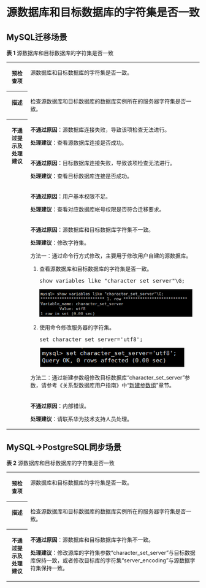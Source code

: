 # 源数据库和目标数据库的字符集是否一致<a name="drs_11_0013"></a>

## MySQL迁移场景<a name="section182591843131014"></a>

**表 1**  源数据库和目标数据库的字符集是否一致

<a name="table388959519630"></a>
<table><tbody><tr id="row346860419630"><th class="firstcol" valign="top" width="11%" id="mcps1.2.3.1.1"><p id="p10355474191947"><a name="p10355474191947"></a><a name="p10355474191947"></a><strong id="b26090406191947"><a name="b26090406191947"></a><a name="b26090406191947"></a>预检查项</strong></p>
</th>
<td class="cellrowborder" valign="top" width="89%" headers="mcps1.2.3.1.1 "><p id="p6157302519463"><a name="p6157302519463"></a><a name="p6157302519463"></a>源数据库和目标数据库的字符集是否一致。</p>
</td>
</tr>
<tr id="row1239368119630"><th class="firstcol" valign="top" width="11%" id="mcps1.2.3.2.1"><p id="p28097634191947"><a name="p28097634191947"></a><a name="p28097634191947"></a><strong id="b51552116191947"><a name="b51552116191947"></a><a name="b51552116191947"></a>描述</strong></p>
</th>
<td class="cellrowborder" valign="top" width="89%" headers="mcps1.2.3.2.1 "><p id="p12879296194610"><a name="p12879296194610"></a><a name="p12879296194610"></a>检查源数据库和目标数据库的数据库实例所在的服务器字符集是否一致。</p>
</td>
</tr>
<tr id="row1235277319630"><th class="firstcol" rowspan="5" valign="top" width="11%" id="mcps1.2.3.3.1"><p id="p529124191947"><a name="p529124191947"></a><a name="p529124191947"></a><strong id="b4762116191947"><a name="b4762116191947"></a><a name="b4762116191947"></a>不通过提示及<strong id="b14490151682817"><a name="b14490151682817"></a><a name="b14490151682817"></a>处理建议</strong></strong></p>
<p id="p793210462156"><a name="p793210462156"></a><a name="p793210462156"></a></p>
</th>
<td class="cellrowborder" valign="top" width="89%" headers="mcps1.2.3.3.1 "><p id="p5760163413150"><a name="p5760163413150"></a><a name="p5760163413150"></a><strong id="b2878121231317"><a name="b2878121231317"></a><a name="b2878121231317"></a>不通过原因</strong>：源数据库连接失败，导致该项检查无法进行。</p>
<p id="p10104153413156"><a name="p10104153413156"></a><a name="p10104153413156"></a><strong id="b1581182314318"><a name="b1581182314318"></a><a name="b1581182314318"></a>处理建议</strong>：查看源数据库连接是否成功。</p>
</td>
</tr>
<tr id="row15342183141416"><td class="cellrowborder" valign="top" headers="mcps1.2.3.3.1 "><p id="p560819467145"><a name="p560819467145"></a><a name="p560819467145"></a><strong id="b99461015101620"><a name="b99461015101620"></a><a name="b99461015101620"></a>不通过原因</strong>：目标数据库连接失败，导致该项检查无法进行。</p>
<p id="p19529047151418"><a name="p19529047151418"></a><a name="p19529047151418"></a><strong id="b1234613264313"><a name="b1234613264313"></a><a name="b1234613264313"></a>处理建议</strong>：查看目标数据库连接是否成功。</p>
</td>
</tr>
<tr id="row141079701420"><td class="cellrowborder" valign="top" headers="mcps1.2.3.3.1 "><p id="p710711718143"><a name="p710711718143"></a><a name="p710711718143"></a><strong id="b1041218171614"><a name="b1041218171614"></a><a name="b1041218171614"></a>不通过原因</strong>：用户基本权限不足。</p>
<p id="p393624221418"><a name="p393624221418"></a><a name="p393624221418"></a><strong id="b4409528193113"><a name="b4409528193113"></a><a name="b4409528193113"></a>处理建议</strong>：查看对应数据库帐号权限是否符合迁移要求。</p>
</td>
</tr>
<tr id="row1269261719630"><td class="cellrowborder" valign="top" headers="mcps1.2.3.3.1 "><p id="p7478191941618"><a name="p7478191941618"></a><a name="p7478191941618"></a><strong id="b063492041612"><a name="b063492041612"></a><a name="b063492041612"></a>不通过原因</strong>：源数据库和目标数据库字符集不一致。</p>
<p id="p11881133121620"><a name="p11881133121620"></a><a name="p11881133121620"></a><strong id="b11627153043119"><a name="b11627153043119"></a><a name="b11627153043119"></a>处理建议</strong>：修改字符集。</p>
<p id="p9237119193910"><a name="p9237119193910"></a><a name="p9237119193910"></a>方法一：通过命令行方式修改，主要用于修改用户自建的源数据库。</p>
<a name="ol5341648291247"></a><a name="ol5341648291247"></a><ol id="ol5341648291247"><li>查看源数据库和目标数据库的字符集是否一致。<pre class="codeblock" id="codeblock1213950692042"><a name="codeblock1213950692042"></a><a name="codeblock1213950692042"></a>show variables like "character_set_server"\G;</pre>
<p id="p146512611519"><a name="p146512611519"></a><a name="p146512611519"></a><a name="image16651361516"></a><a name="image16651361516"></a><span><img id="image16651361516" src="figures/drs_setcharater2.png" height="72.19998100000001" width="399"></span></p>
</li><li>使用命令修改服务器的字符集。<pre class="codeblock" id="codeblock6342703092051"><a name="codeblock6342703092051"></a><a name="codeblock6342703092051"></a>set character_set_server='utf8';</pre>
<p id="p12941192617508"><a name="p12941192617508"></a><a name="p12941192617508"></a><a name="image594120263507"></a><a name="image594120263507"></a><span><img id="image594120263507" src="figures/drs_setcharater.png"></span></p>
</li></ol>
<p id="p2507369991231"><a name="p2507369991231"></a><a name="p2507369991231"></a>方法二：通过新建参数组修改目标数据库<span class="parmname" id="parmname778417911439"><a name="parmname778417911439"></a><a name="parmname778417911439"></a>“character_set_server”</span>参数，请参考《关系型数据库用户指南》中“<a href="https://support.huaweicloud.com/usermanual-rds/zh-cn_topic_parameter_group.html" target="_blank" rel="noopener noreferrer">新建参数组</a>”章节。</p>
</td>
</tr>
<tr id="row129321146121511"><td class="cellrowborder" valign="top" headers="mcps1.2.3.3.1 "><p id="p1593264617157"><a name="p1593264617157"></a><a name="p1593264617157"></a><strong id="b6416132361612"><a name="b6416132361612"></a><a name="b6416132361612"></a>不通过原因</strong>：内部错误。</p>
<p id="p83066314162"><a name="p83066314162"></a><a name="p83066314162"></a><strong id="b14361173433112"><a name="b14361173433112"></a><a name="b14361173433112"></a>处理建议</strong>：请联系华为技术支持人员处理。</p>
</td>
</tr>
</tbody>
</table>

## MySQL-\>PostgreSQL同步场景<a name="section1320814819364"></a>

**表 2**  源数据库和目标数据库的字符集是否一致

<a name="table1773132193610"></a>
<table><tbody><tr id="row773462113369"><th class="firstcol" valign="top" width="11%" id="mcps1.2.3.1.1"><p id="p6736192112365"><a name="p6736192112365"></a><a name="p6736192112365"></a><strong id="b167361221193616"><a name="b167361221193616"></a><a name="b167361221193616"></a>预检查项</strong></p>
</th>
<td class="cellrowborder" valign="top" width="89%" headers="mcps1.2.3.1.1 "><p id="p7737122193613"><a name="p7737122193613"></a><a name="p7737122193613"></a>源数据库和目标数据库的字符集是否一致。</p>
</td>
</tr>
<tr id="row3738162113369"><th class="firstcol" valign="top" width="11%" id="mcps1.2.3.2.1"><p id="p197386215362"><a name="p197386215362"></a><a name="p197386215362"></a><strong id="b1173872113617"><a name="b1173872113617"></a><a name="b1173872113617"></a>描述</strong></p>
</th>
<td class="cellrowborder" valign="top" width="89%" headers="mcps1.2.3.2.1 "><p id="p873962153619"><a name="p873962153619"></a><a name="p873962153619"></a>检查源数据库和目标数据库的数据库实例所在的服务器字符集是否一致。</p>
</td>
</tr>
<tr id="row87461621153612"><th class="firstcol" valign="top" width="11%" id="mcps1.2.3.3.1"><p id="p1174072116364"><a name="p1174072116364"></a><a name="p1174072116364"></a><strong id="b574092153616"><a name="b574092153616"></a><a name="b574092153616"></a>不通过提示及<strong id="b574152114363"><a name="b574152114363"></a><a name="b574152114363"></a>处理建议</strong></strong></p>
<p id="p374162113366"><a name="p374162113366"></a><a name="p374162113366"></a></p>
</th>
<td class="cellrowborder" valign="top" width="89%" headers="mcps1.2.3.3.1 "><p id="p374722133616"><a name="p374722133616"></a><a name="p374722133616"></a><strong id="b11747132133617"><a name="b11747132133617"></a><a name="b11747132133617"></a>不通过原因</strong>：源数据库和目标数据库字符集不一致。</p>
<p id="p8747102118361"><a name="p8747102118361"></a><a name="p8747102118361"></a><strong id="b674872113365"><a name="b674872113365"></a><a name="b674872113365"></a>处理建议</strong>：修改源库的字符集参数“character_set_server”与目标数据库保持一致，或者修改目标库的字符集“server_encoding”与源数据字符集保持一致。</p>
</td>
</tr>
</tbody>
</table>

